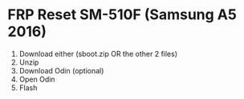 # FRP Reset SM-510F (Samsung A5 2016)
1. Download either (sboot.zip OR the other 2 files)
2. Unzip
3. Download Odin (optional)
4. Open Odin
5. Flash
